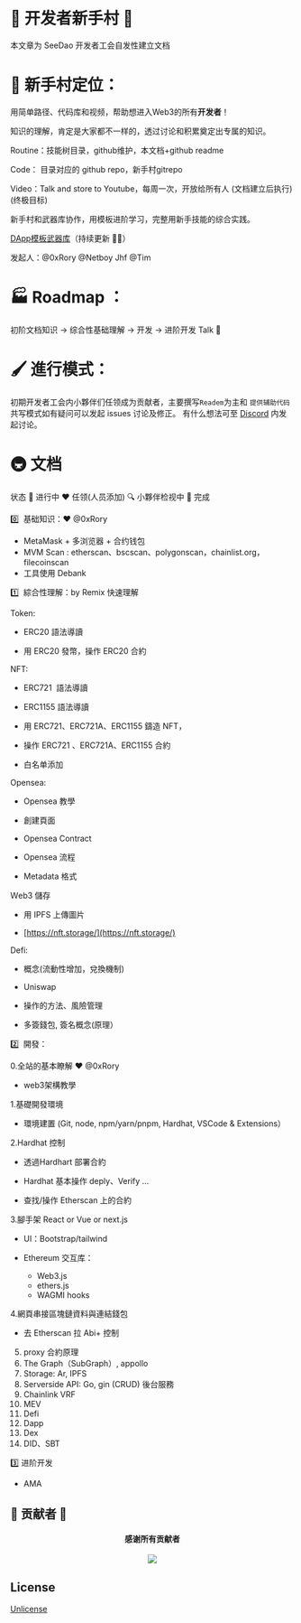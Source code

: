 # 👶 开发者新手村 🌴

本文章为 SeeDao 开发者工会自发性建立文档

# 👀 新手村定位：
用简单路径、代码库和视频，帮助想进入Web3的所有**开发者**！

知识的理解，肯定是大家都不一样的，透过讨论和积累奠定出专属的知识。

Routine：技能树目录，github维护，本文档+github readme

Code： 目录对应的 github repo，新手村gitrepo

Video：Talk and store to Youtube，每周一次，开放给所有人 (文档建立后执行)(终极目标)

新手村和武器库协作，用模板进阶学习，完整用新手技能的综合实践。

[DApp模板武器库](https://www.notion.so/42ba7e39d1004033a031d95f1717932a)（持续更新 🕵️‍♂️）

发起人：@0xRory @Netboy Jhf @Tim

# 🏭 Roadmap ：
初阶文档知识 → 综合性基础理解 → 开发 → 进阶开发 Talk   🛫

# 🖌 進行模式：

初期开发者工会内小夥伴们任领成为贡献者，主要撰写`Readem`为主和 `提供辅助代码`
共写模式如有疑问可以发起 issues 讨论及修正。
有什么想法可至 [Discord](https://discord.com/channels/841189467128594442/981541836076220507) 内发起讨论。


# 🚇 文档

状态 🏃 进行中 ❤️ 任领(人员添加) 🔍 小夥伴检视中 🎉 完成

0️⃣  基础知识：❤️ @0xRory

- MetaMask + 多浏览器 + 合约钱包
- MVM Scan : etherscan、bscscan、polygonscan，chainlist.org，filecoinscan
- 工具使用 Debank

1️⃣  綜合性理解：by Remix 快速理解

Token:

- ERC20 語法導讀

- 用 ERC20 發幣，操作 ERC20 合約

NFT:

- ERC721  語法導讀

- ERC1155 語法導讀

- 用 ERC721、ERC721A、ERC1155 鑄造 NFT，

- 操作 ERC721 、ERC721A、ERC1155 合約

- 白名单添加

Opensea:

* Opensea 教學

* 創建頁面

* Opensea Contract

* Opensea 流程

* Metadata 格式

Ｗeb3 儲存

* 用 IPFS 上傳圖片

* [https://nft.storage/](https://nft.storage/)

Defi:

* 概念(流動性增加，兌換機制)

* Uniswap

* 操作的方法、風險管理

* 多簽錢包, 簽名概念(原理）

2️⃣  開發：

0.全站的基本瞭解 ❤️ @0xRory

* web3架構教學


1.基礎開發環境

* 環境建置 (Git, node, npm/yarn/pnpm, Hardhat, VSCode & Extensions）


2.Hardhat 控制

* 透過Hardhart 部署合約

* Hardhat 基本操作 deply、Verify ... 

* 查找/操作 Etherscan 上的合約

3.腳手架 React or Vue or next.js

* UI：Bootstrap/tailwind

* Ethereum 交互库：
  - Web3.js
  - ethers.js
  - WAGMI hooks

4.網頁串接區塊鏈資料與連結錢包
  * 去 Etherscan 拉 Abi+ 控制

5.  proxy 合約原理
6.  The Graph（SubGraph）, appollo
7.  Storage: Ar, IPFS
8.  Serverside API: Go, gin (CRUD) 後台服務
9.  Chainlink VRF
10. MEV
11. Defi
12. Dapp
13. Dex
14. DID、SBT


3️⃣ 进阶开发

- AMA

## 🔱 贡献者 🔱

<div align="center">
  <h4 align="center">
    感谢所有贡献者
  </h4>
  <a href="https://github.com/SeeDAO-OpenSource/DEV-NoviceVillage/graphs/contributors">
    <img src="https://contrib.rocks/image?repo=SeeDAO-OpenSource/DEV-NoviceVillage" />
  </a>
</div>


## License

[Unlicense](https://unlicense.org)
